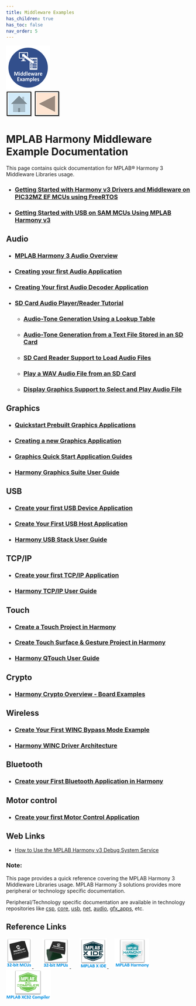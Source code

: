 ```yaml
---
title: Middleware Examples
has_children: true
has_toc: false
nav_order: 5
---
```


![](middleware.png) &nbsp;&nbsp;&nbsp;&nbsp;&nbsp;&nbsp;&nbsp;&nbsp;&nbsp; &nbsp;&nbsp;&nbsp;&nbsp;&nbsp;&nbsp;&nbsp;&nbsp;&nbsp;&nbsp;&nbsp;&nbsp;&nbsp;&nbsp;&nbsp;&nbsp;&nbsp;&nbsp;&nbsp;&nbsp;&nbsp;&nbsp;&nbsp;&nbsp;&nbsp;&nbsp;&nbsp;&nbsp;&nbsp;&nbsp;&nbsp;&nbsp;&nbsp;&nbsp;&nbsp;&nbsp;&nbsp;&nbsp;&nbsp;&nbsp;&nbsp;&nbsp;&nbsp;&nbsp;&nbsp;&nbsp;&nbsp;&nbsp;&nbsp;&nbsp;&nbsp;&nbsp;&nbsp;&nbsp;&nbsp;&nbsp;&nbsp;&nbsp;&nbsp;&nbsp;&nbsp;&nbsp;&nbsp;&nbsp;&nbsp;&nbsp;&nbsp;&nbsp;&nbsp;&nbsp;&nbsp;&nbsp;[<img src="../r_images/quick_home.png" title="Home">](../../readme.md) [<img src="../r_images/quick_back.png"  title="Back">](../../readme.md)  

# MPLAB Harmony Middleware Example Documentation


This page contains quick documentation for MPLAB® Harmony 3 Middleware Libraries usage.  


- ### [Getting Started with Harmony v3 Drivers and Middleware on PIC32MZ EF MCUs using FreeRTOS](./pic32mz_getting_started_middleware/readme.md)
- ### [Getting Started with USB on SAM MCUs Using MPLAB Harmony v3](./same70_getting_started_middleware/readme.md)

## Audio
- ### [MPLAB Harmony 3 Audio Overview](./harmony_3_audio_overview/readme.md)
- ### [Creating your first Audio Application](./create_first_audio_application/readme.md)
- ### [Creating Your first Audio Decoder Application](./create_first_audio_decoder_application/readme.md)
- ### [SD Card Audio Player/Reader Tutorial](./sdcard_audio_player_reader_tutorial/readme.md)
    - ### [Audio-Tone Generation Using a Lookup Table](./sdcard_audio_player_reader_tutorial/audio_tone_using_a_lookup_table/readme.md)
    - ### [Audio-Tone Generation from a Text File Stored in an SD Card](./sdcard_audio_player_reader_tutorial/audio_tone_using_text_file_in_sd_card/readme.md)
    - ### [SD Card Reader Support to Load Audio Files](./sdcard_audio_player_reader_tutorial/sd_card_reader_to_load_audio_files/readme.md)
    - ### [Play a WAV Audio File from an SD Card](./sdcard_audio_player_reader_tutorial/play_wav_audio_file_from_sd_card/readme.md)
    - ### [Display Graphics Support to Select and Play Audio File](./sdcard_audio_player_reader_tutorial/display_graphics_to_select_and_play_audio_file/readme.md)

## Graphics
- ### [Quickstart Prebuilt Graphics Applications](./quickstart_prebuilt_graphics_applications/readme.md)
- ### [Creating a new Graphics Application](./creating_a_new_graphics_application/readme.md)
- ### [Graphics Quick Start Application Guides](./graphics_quick_start_application_guides/readme.md)
- ### [Harmony Graphics Suite User Guide](./harmony_graphics_suite_user_guide/readme.md)

## USB
- ### [Create your first USB Device Application](./create_first_usb_device_application/readme.md)
- ### [Create Your First USB Host Application](./create_first_usb_host_application/readme.md)
- ### [Harmony USB Stack User Guide](./harmony_usb_stack_user_guide/readme.md)

## TCP/IP
- ### [Create your first TCP/IP Application](./create_first_tcpip_application/readme.md)
- ### [Harmony TCP/IP User Guide](./harmony_tcpip_user_guide/readme.md)

## Touch
- ### [Create a Touch Project in Harmony](./create_a_touch_project/readme.md)
- ### [Create Touch Surface & Gesture Project in Harmony](./create_touch_surface_gesture_project/readme.md)
- ### [Harmony QTouch User Guide](./harmony_qtouch_user_guide/readme.md)

## Crypto
- ### [Harmony Crypto Overview - Board Examples](./harmony_crypto_overview/readme.md)

## Wireless
- ### [Create Your First WINC Bypass Mode Example](./create_first_winc_bypass_mode_example/readme.md)
- ### [Harmony WINC Driver Architecture](./harmony_winc_driver_architecture/readme.md)


## Bluetooth
- ### [Create your First Bluetooth Application in Harmony](./create_first_bluetooth_application/readme.md)

## Motor control
- ### [Create your first Motor Control Application](./create_first_motor_control_application/readme.md)

## Web Links
- <a href="http://ww1.microchip.com/downloads/en/DeviceDoc/How_to_Use_Harmony_v3_Debug_System_Service_DS90003246A.pdf" target="_blank">How to Use the MPLAB Harmony v3 Debug System Service</a>

### **Note:**  
This page provides a quick reference covering the MPLAB Harmony 3 Middleware Libraries usage. MPLAB Harmony 3 solutions provides more peripheral or technology specific documentation.  

Peripheral/Technology specific documentation are available in technology repositories like <a href="https://github.com/Microchip-MPLAB-Harmony/csp" target="_blank">csp</a>, <a href="https://github.com/Microchip-MPLAB-Harmony/core" target="_blank">core</a>, <a href="https://github.com/Microchip-MPLAB-Harmony/usb" target="_blank">usb</a>, <a href="https://github.com/Microchip-MPLAB-Harmony/net" target="_blank">net</a>, <a href="https://github.com/Microchip-MPLAB-Harmony/audio" target="_blank">audio</a>, <a href="https://github.com/Microchip-MPLAB-Harmony/gfx_apps" target="_blank">gfx_apps</a>, etc.

## Reference Links  
[<a href="https://www.microchip.com/design-centers/32-bit" target="_blank"> <img src="../r_images/32_bit_mcus.png"> </a>]()  &nbsp; &nbsp; &nbsp; [<a href="https://www.microchip.com/design-centers/32-bit-mpus" target="_blank"> <img src="../r_images/32_bit_mpus.png"> </a>]()  &nbsp; &nbsp; &nbsp; [<a href="https://www.microchip.com/mplab/mplab-x-ide" target="_blank"> <img src="../r_images/mplab_x_ide.png"> </a>]()  &nbsp; &nbsp; [<a href="https://www.microchip.com/mplab/mplab-harmony" target="_blank"> <img src="../r_images/mplab_harmony.png"> </a>]() [<a href="https://www.microchip.com/mplab/compilers" target="_blank"> <img src="../r_images/mplab_compiler.png"> </a>]()

